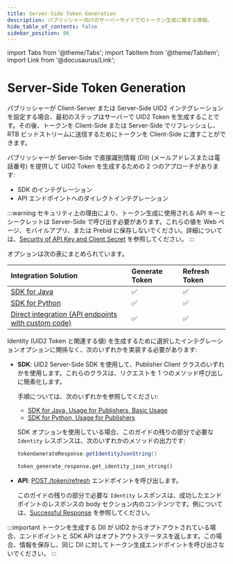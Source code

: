 ```yaml
---
title: Server-Side Token Generation
description: パブリッシャー向けのサーバーサイドでのトークン生成に関する情報。
hide_table_of_contents: false
sidebar_position: 06
---
```


import Tabs from '@theme/Tabs';
import TabItem from '@theme/TabItem';
import Link from '@docusaurus/Link';

# Server-Side Token Generation

パブリッシャーが Client-Server または Server-Side UID2 インテグレーションを設定する場合、最初のステップはサーバーで UID2 Token を生成することです。その後、トークンを Client-Side または Server-Side でリフレッシュし、RTB ビッドストリームに送信するためにトークンを Client-Side に渡すことができます。

パブリッシャーが Server-Side で直接識別情報 (<Link href="../ref-info/glossary-uid#gl-dii">DII</Link>) (メールアドレスまたは電話番号) を提供して UID2 Token を生成するための 2 つのアプローチがあります:

- SDK のインテグレーション
- API エンドポイントへのダイレクトインテグレーション

:::warning
セキュリティ上の理由により、トークン生成に使用される API キーとシークレットは Server-Side で呼び出す必要があります。これらの値を Web ページ、モバイルアプリ、または Prebid に保存しないでください。詳細については、[Security of API Key and Client Secret](../getting-started/gs-credentials.md#security-of-api-key-and-client-secret) を参照してください。
:::

オプションは次の表にまとめられています。

| Integration Solution | Generate Token | Refresh Token |
| :--- | :--- | :--- |
| [SDK for Java](../sdks/sdk-ref-java.md) | ✅ | ✅ |
| [SDK for Python](../sdks/sdk-ref-python.md) | ✅ | ✅ |
| [Direct integration (API endpoints with custom code)](../endpoints/post-token-generate.md) | ✅ | ✅ |

<Link href="../ref-info/glossary-uid#gl-identity">Identity</Link> (UID2 Token と関連する値) を生成するために選択したインテグレーションオプションに関係なく、次のいずれかを実装する必要があります:

- **SDK**: UID2 Server-Side SDK を使用して、Publisher Client クラスのいずれかを使用します。これらのクラスは、リクエストを 1 つのメソッド呼び出しに簡素化します。

   手順については、次のいずれかを参照してください:
   
   - [SDK for Java, Usage for Publishers, Basic Usage](../sdks/sdk-ref-java.md#basic-usage)
   - [SDK for Python, Usage for Publishers](../sdks/sdk-ref-python.md#usage-for-publishers)

   SDK オプションを使用している場合、このガイドの残りの部分で必要な `Identity` レスポンスは、次のいずれかのメソッドの出力です:

   <Tabs groupId="language-selection">
   <TabItem value='java' label='Java'>

   ```java
   tokenGenerateResponse.getIdentityJsonString()
   ```

   </TabItem>
   <TabItem value='py' label='Python'>

   ```py
   token_generate_response.get_identity_json_string()
   ```

   </TabItem>
   </Tabs>

- **API**: [POST&nbsp;/token/refresh](../endpoints/post-token-refresh.md) エンドポイントを呼び出します。

  このガイドの残りの部分で必要な `Identity` レスポンスは、成功したエンドポイントのレスポンスの body セクション内のコンテンツです。例については、[Successful Response](../endpoints/post-token-generate.md#successful-response) を参照してください。
  
:::important
トークンを生成する DII が UID2 からオプトアウトされている場合、エンドポイントと SDK API はオプトアウトステータスを返します。この場合、情報を保存し、同じ DII に対してトークン生成エンドポイントを呼び出さないでください。
:::
